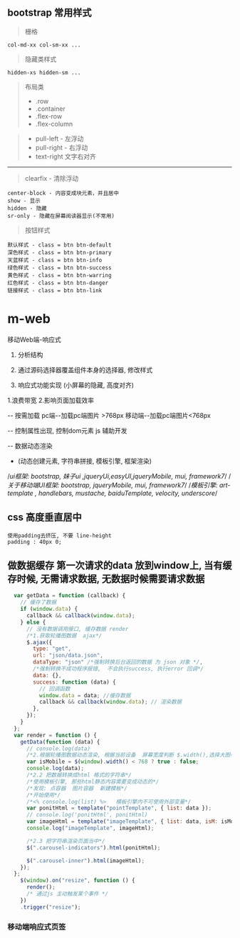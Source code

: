 ## bootstrap 常用样式
> 栅格
```
col-md-xx col-sm-xx ...
```

> 隐藏类样式
```
hidden-xs hidden-sm ...
```
> 布局类
> + .row
> + .container
> + .flex-row
> + .flex-column

> + pull-left - 左浮动
> + pull-right - 右浮动
> + text-right  文字右对齐

-------
> clearfix - 清除浮动
```code
center-block - 内容变成块元素，并且居中
show - 显示
hidden - 隐藏
sr-only - 隐藏在屏幕阅读器显示(不常用)
```

> 按钮样式
```code
默认样式 - class = btn btn-default
深色样式 - class = btn btn-primary
天蓝样式 - class = btn btn-info
绿色样式 - class = btn btn-success
黄色样式 - class = btn btn-warring
红色样式 - class = btn btn-danger
链接样式 - class = btn btn-link
```

# m-web
移动Web端-响应式


1. 分析结构

2. 通过源码选择器覆盖组件本身的选择器, 修改样式

3. 响应式功能实现 (小屏幕的隐藏, 高度对齐)




1.浪费带宽
2.影响页面加载效率

--
按需加载
pc端--加载pc端图片 >768px
移动端--加载pc端图片<768px

--
控制属性出现,  控制dom元素
js 辅助开发

--
数据动态渲染
* (动态创建元素, 字符串拼接, 模板引擎, 框架渲染)

/*ui框架: bootstrap, 妹子ui ,jqueryUi,easyUI,jqueryMobile, mui, framework7*/
/*关于移动端UI框架: bootstrap, jqueryMobile, mui, framework7*/
/*模板引擎:  art-template , handlebars, mustache, baiduTemplate, velocity,  underscore*/

## css 高度垂直居中
```
使用padding去挤压, 不要 line-height
padding : 40px 0;
```

## 做数据缓存 第一次请求的data 放到window上, 当有缓存时候, 无需请求数据, 无数据时候需要请求数据
``` javascript
  var getData = function (callback) {
    // 缓存了数据
    if (window.data) {
      callback && callback(window.data);
    } else {
      // 没有数据调用接口, 缓存数据 render
      /*1.获取轮播图数据  ajax*/
      $.ajax({
        type: "get",
        url: "json/data.json",
        dataType: "json" /*强制转换后台返回的数据 为 json 对象 */,
        /*强制转换不成功程序报错,  不会执行success, 执行error 回调*/
        data: {},
        success: function (data) {
          // 回调函数
          window.data = data; //缓存数据
          callback && callback(window.data); // 渲染数据
        },
      });
    }
  };
  var render = function () {
    getData(function (data) {
      // console.log(data)
      /*2.根据轮播图数据动态渲染, 根据当前设备  屏幕宽度判断 $.width(),选择大图小图 ,768px*/
      var isMobile = $(window).width() < 768 ? true : false;
      console.log(data);
      /*2.2 把数据转换成html 格式的字符串*/
      /*使用模板引擎, 那些html静态内容需要变成动态的*/
      /*发现: 点容器  图片容器  新建模板*/
      /*开始使用*/
      /*<% console.log(list) %>   模板引擎内不可使用外部变量*/
      var ponitHtml = template("pointTemplate", { list: data });
      // console.log('ponitHtml', ponitHtml)
      var imageHtml = template("imageTemplate", { list: data, isM: isMobile });
      console.log("imageTemplate", imageHtml);

      /*2.3 把字符串渲染页面当中*/
      $(".carousel-indicators").html(ponitHtml);

      $(".carousel-inner").html(imageHtml);
    });
  };
    $(window).on("resize", function () {
      render();
      /* 通过js 主动触发某个事件 */
    })
    .trigger("resize");
```
### 移动端响应式页签
